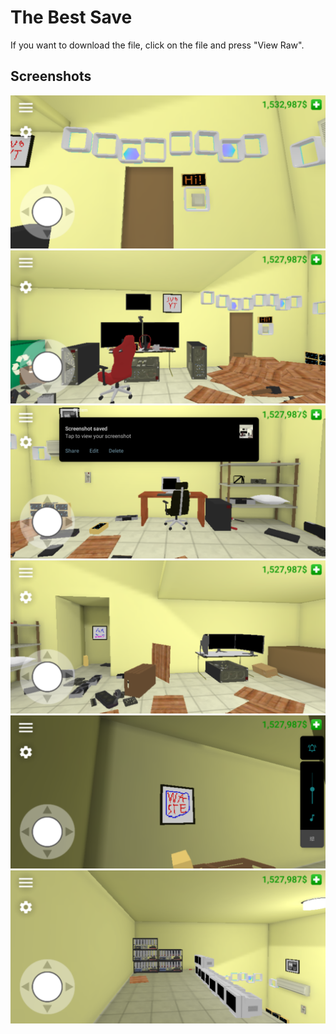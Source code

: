 # The Best Save
If you want to download the file, click on the file and press "View Raw".

## Screenshots
![ss1](ss1.png)\
![ss2](ss2.png)\
![ss3](ss3.png)\
![ss4](ss4.png)\
![ss5](ss5.png)\
![ss6](ss6.png)
